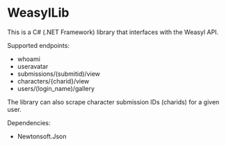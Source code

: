 # WeasylLib

This is a C# (.NET Framework) library that interfaces with the Weasyl API.

Supported endpoints:

* whoami
* useravatar
* submissions/(submitid)/view
* characters/{charid}/view
* users/(login_name)/gallery

The library can also scrape character submission IDs (charids) for a given user.

Dependencies:
* Newtonsoft.Json
